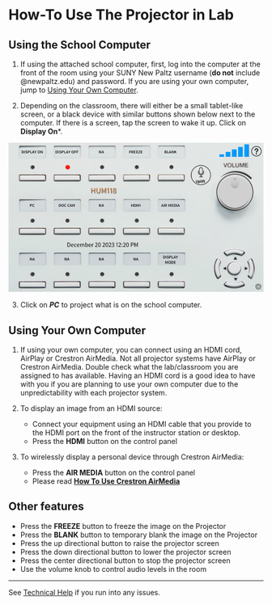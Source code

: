 # How-To Use The Projector in Lab

## Using the School Computer

1. If using the attached school computer, first, log into the computer at the front of the room using your SUNY New Paltz username (**do not** include @newpaltz.edu) and password. If you are using your own computer, jump to [Using Your Own Computer](#using-your-own-computer).

2. Depending on the classroom, there will either be a small tablet-like screen, or a black device with similar buttons shown below next to the computer. If there is a screen, tap the screen to wake it up. Click on **Display On***.

![projector tablet screen](../../images/projector_screen.png)

3. Click on ***PC*** to project what is on the school computer.
## Using Your Own Computer

1. If using your own computer, you can connect using  an HDMI cord, AirPlay or Crestron AirMedia. Not all projector systems have AirPlay or Crestron AirMedia. Double check what the lab/classroom you are assigned to has available. Having an HDMI cord is a good idea to have with you if you are planning to use your own computer due to the unpredictability with each projector system.

2. To display an image from an HDMI source:
	- Connect your equipment using an HDMI cable that you provide to the HDMI port on the front of the instructor station or desktop.
	- Press the **HDMI** button on the control panel

3. To wirelessly display a personal device through Crestron AirMedia:
	- Press the **AIR MEDIA** button on the control panel
	- Please read **[How To Use Crestron AirMedia](https://newpaltz.teamdynamix.com/TDClient/KB/ArticleDet?ID=32528)**


## Other features

- Press the **FREEZE** button to freeze the image on the Projector
- Press the **BLANK** button to temporary blank the image on the Projector
- Press the up directional button to raise the projector screen
- Press the down directional button to lower the projector screen
- Press the center directional button to stop the projector screen
- Use the volume knob to control audio levels in the room
---
See [Technical Help](../../2%20Tools%20and%20Access/Technical%20Help.md) if you run into any issues. 